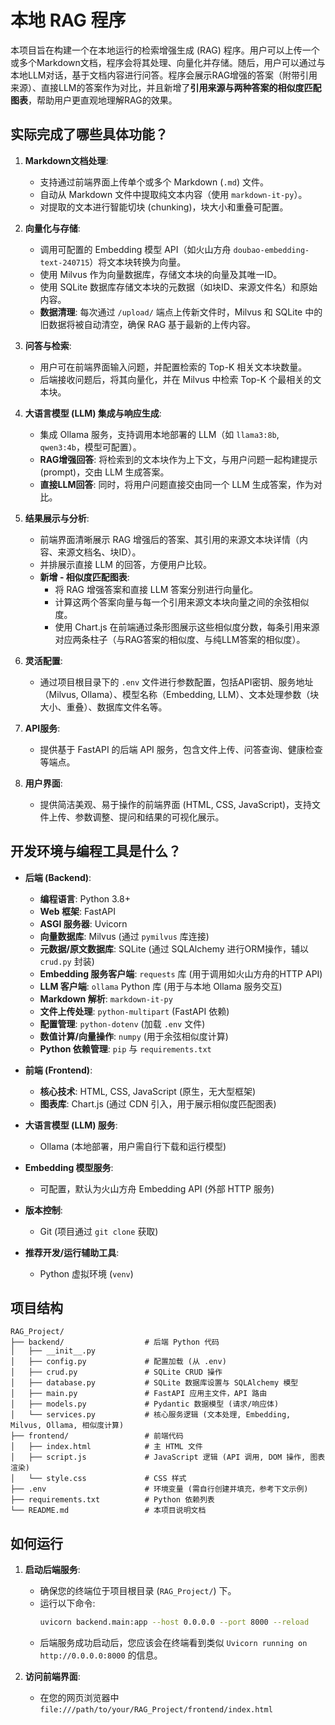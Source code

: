 # 本地 RAG 程序

本项目旨在构建一个在本地运行的检索增强生成 (RAG) 程序。用户可以上传一个或多个Markdown文档，程序会将其处理、向量化并存储。随后，用户可以通过与本地LLM对话，基于文档内容进行问答。程序会展示RAG增强的答案（附带引用来源）、直接LLM的答案作为对比，并且新增了**引用来源与两种答案的相似度匹配图表**，帮助用户更直观地理解RAG的效果。

## 实际完成了哪些具体功能？

1.  **Markdown文档处理**:
    *   支持通过前端界面上传单个或多个 Markdown (`.md`) 文件。
    *   自动从 Markdown 文件中提取纯文本内容（使用 `markdown-it-py`）。
    *   对提取的文本进行智能切块 (chunking)，块大小和重叠可配置。

2.  **向量化与存储**:
    *   调用可配置的 Embedding 模型 API（如火山方舟 `doubao-embedding-text-240715`）将文本块转换为向量。
    *   使用 Milvus 作为向量数据库，存储文本块的向量及其唯一ID。
    *   使用 SQLite 数据库存储文本块的元数据（如块ID、来源文件名）和原始内容。
    *   **数据清理**: 每次通过 `/upload/` 端点上传新文件时，Milvus 和 SQLite 中的旧数据将被自动清空，确保 RAG 基于最新的上传内容。

3.  **问答与检索**:
    *   用户可在前端界面输入问题，并配置检索的 Top-K 相关文本块数量。
    *   后端接收问题后，将其向量化，并在 Milvus 中检索 Top-K 个最相关的文本块。

4.  **大语言模型 (LLM) 集成与响应生成**:
    *   集成 Ollama 服务，支持调用本地部署的 LLM（如 `llama3:8b`, `qwen3:4b`，模型可配置）。
    *   **RAG增强回答**: 将检索到的文本块作为上下文，与用户问题一起构建提示 (prompt)，交由 LLM 生成答案。
    *   **直接LLM回答**: 同时，将用户问题直接交由同一个 LLM 生成答案，作为对比。

5.  **结果展示与分析**:
    *   前端界面清晰展示 RAG 增强后的答案、其引用的来源文本块详情（内容、来源文档名、块ID）。
    *   并排展示直接 LLM 的回答，方便用户比较。
    *   **新增 - 相似度匹配图表**:
        *   将 RAG 增强答案和直接 LLM 答案分别进行向量化。
        *   计算这两个答案向量与每一个引用来源文本块向量之间的余弦相似度。
        *   使用 Chart.js 在前端通过条形图展示这些相似度分数，每条引用来源对应两条柱子（与RAG答案的相似度、与纯LLM答案的相似度）。

6.  **灵活配置**:
    *   通过项目根目录下的 `.env` 文件进行参数配置，包括API密钥、服务地址（Milvus, Ollama）、模型名称（Embedding, LLM）、文本处理参数（块大小、重叠）、数据库文件名等。

7.  **API服务**:
    *   提供基于 FastAPI 的后端 API 服务，包含文件上传、问答查询、健康检查等端点。

8.  **用户界面**:
    *   提供简洁美观、易于操作的前端界面 (HTML, CSS, JavaScript)，支持文件上传、参数调整、提问和结果的可视化展示。

## 开发环境与编程工具是什么？

*   **后端 (Backend)**:
    *   **编程语言**: Python 3.8+
    *   **Web 框架**: FastAPI
    *   **ASGI 服务器**: Uvicorn
    *   **向量数据库**: Milvus (通过 `pymilvus` 库连接)
    *   **元数据/原文数据库**: SQLite (通过 SQLAlchemy 进行ORM操作，辅以 `crud.py` 封装)
    *   **Embedding 服务客户端**: `requests` 库 (用于调用如火山方舟的HTTP API)
    *   **LLM 客户端**: `ollama` Python 库 (用于与本地 Ollama 服务交互)
    *   **Markdown 解析**: `markdown-it-py`
    *   **文件上传处理**: `python-multipart` (FastAPI 依赖)
    *   **配置管理**: `python-dotenv` (加载 `.env` 文件)
    *   **数值计算/向量操作**: `numpy` (用于余弦相似度计算)
    *   **Python 依赖管理**: `pip` 与 `requirements.txt`

*   **前端 (Frontend)**:
    *   **核心技术**: HTML, CSS, JavaScript (原生，无大型框架)
    *   **图表库**: Chart.js (通过 CDN 引入，用于展示相似度匹配图表)

*   **大语言模型 (LLM) 服务**:
    *   Ollama (本地部署，用户需自行下载和运行模型)

*   **Embedding 模型服务**:
    *   可配置，默认为火山方舟 Embedding API (外部 HTTP 服务)

*   **版本控制**:
    *   Git (项目通过 `git clone` 获取)

*   **推荐开发/运行辅助工具**:
    *   Python 虚拟环境 (`venv`)

## 项目结构

```
RAG_Project/
├── backend/                  # 后端 Python 代码
│   ├── __init__.py
│   ├── config.py             # 配置加载 (从 .env)
│   ├── crud.py               # SQLite CRUD 操作
│   ├── database.py           # SQLite 数据库设置与 SQLAlchemy 模型
│   ├── main.py               # FastAPI 应用主文件，API 路由
│   ├── models.py             # Pydantic 数据模型 (请求/响应体)
│   └── services.py           # 核心服务逻辑 (文本处理, Embedding, Milvus, Ollama, 相似度计算)
├── frontend/                 # 前端代码
│   ├── index.html            # 主 HTML 文件
│   ├── script.js             # JavaScript 逻辑 (API 调用, DOM 操作, 图表渲染)
│   └── style.css             # CSS 样式
├── .env                      # 环境变量 (需自行创建并填充，参考下文示例)
├── requirements.txt          # Python 依赖列表
└── README.md                 # 本项目说明文档
```

## 如何运行

1.  **启动后端服务**:
    *   确保您的终端位于项目根目录 (`RAG_Project/`) 下。
    *   运行以下命令:
        ```bash
        uvicorn backend.main:app --host 0.0.0.0 --port 8000 --reload
        ```
    *   后端服务成功启动后，您应该会在终端看到类似 `Uvicorn running on http://0.0.0.0:8000` 的信息。

2.  **访问前端界面**:
    *   在您的网页浏览器中`file:///path/to/your/RAG_Project/frontend/index.html`

